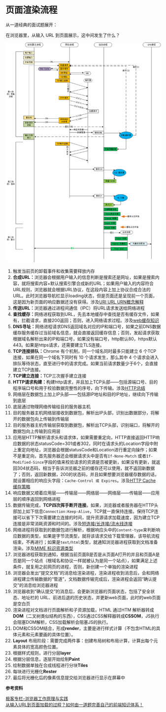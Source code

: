 # 页面渲染流程

从一道经典的面试题展开：

在浏览器里，从输入 URL 到页面展示，这中间发生了什么？

![browser_process](./img/browser_process.png)


1. 触发当前页的卸载事件和收集需要释放内存
1. <b>合成URL：</b>浏览器会根据用户输入的信息判断是搜索还是网址，如果是搜索内容，就将搜索内容+默认搜索引擎合成新的URL；如果用户输入的内容符合URL规则，浏览器就会根据URL协议，在这段内容上加上协议合成合法的URL。此时浏览器导航栏显示loading状态，但是页面还是呈现前一个页面，这是因为新页面的响应数据还没有获得。涉及[URI URL URN概念解释](/Network/HTTP/URI_MIME.html)
1. <b>传送URL：</b>浏览器通过进程间通信（IPC）将URL请求发送给网络进程
1. <b>查找缓存：</b>网络进程获取到URL，先去本地缓存中查找是否有缓存文件，如果有，拦截请求，直接200返回；否则，进入网络请求过程。涉及[web缓存知识](/Browser/04_web_cache.html#什么是web缓存)
1. <b>DNS寻址：</b>网络进程请求DNS返回域名对应的IP和端口号，如果之前DNS数据缓存服务缓存过当前域名信息，就会直接返回缓存信息；否则，发起请求获取根据域名解析出来的IP和端口号，如果没有端口号，http默认80，https默认443。如果是https请求，还需要建立TLS连接。
1. <b>TCP连接排队：</b>Chrome 有个机制，同一个域名同时最多只能建立 6 个TCP 连接，如果在同一个域名下同时有 10 个请求发生，那么其中 4 个请求会进入排队等待状态，直至进行中的请求完成。如果当前请求数量少于6个，会直接建立TCP连接。
1. <b>TCP建立连接：</b>TCP三次握手建立连接
1. <b>HTTP请求构建：</b>构建http请求，并且加上TCP头部——包括源端口号、目的程序端口号和用于校验数据完整性的序号，向下传输。涉及[HTTP总结](/Network/HTTP/introduce.html#http-%E6%A6%82%E8%BF%B0)
1. 网络层在数据包上加上IP头部——包括源IP地址和目的IP地址，继续向下传输到底层
1. 底层通过物理网络传输给目的服务器主机
1. 目的服务器主机网络层接收到数据包，解析出IP头部，识别出数据部分，将解开的数据包向上传输到传输层
1. 目的服务器主机传输层获取到数据包，解析出TCP头部，识别端口，将解开的数据包向上传输到应用层
1. 应用层HTTP解析请求头和请求体，如果需要重定向，HTTP直接返回HTTP响应数据的状态statusCode=301或者302，同时在请求头的Location字段中附上重定向地址，浏览器会根据statusCode和Location进行重定向操作；如果不是重定向，首先服务器还会根据请求头中是否有`If-None-Match` 或者`If-Modified-Since`字段的值来校验请求的资源是否被更新，如果没有更新，就返回304状态码，相当于告诉浏览器之前的缓存还可以使用，就不返回新数据了；否则，返回新数据，200的状态码，并且如果想要浏览器缓存数据的话，就设置相应的响应头字段：`Cache-Control 或 Expires`。涉及[HTTP Cache 缓存策略](/Network/HTTP/httpCache.html#http-cache)
1. 响应数据又顺着应用层——传输层——网络层——网络层——传输层——应用层的顺序返回到网络进程
1. 数据传输完成，**TCP四次挥手断开连接**。如果，浏览器或者服务器在HTTP头部加上如下信息`Connection:Keep-Alive`，TCP就一直保持连接。保持TCP连接可以省下下次需要建立连接的时间，提升资源请求加载速度，因为建立TCP连接是非常消耗资源和时间的。涉及[短连接/长连接/流水线连接](/Network/HTTP/session_connect_message.html#http-连接)
1. 网络进程将获取到的数据包进行解析，根据响应头中的`Content-type`来判断响应数据的类型，如果是字节流类型，就将该请求交给下载管理器，该导航流程结束，不再进行；如果是`text/html`类型，就通知浏览器进程获取到文档准备渲染。涉及[MIME 标识资源类型](/Network/HTTP/URI_MIME.html#mime-标识资源类型)
1. 浏览器进程获取到通知，根据当前页面B是否是从页面A打开的并且和页面A是否是同一个站点（根域名和协议一样就被认为是同一个站点），如果满足上述条件，就复用之前网页的进程，否则，新创建一个单独的渲染进程
1. 浏览器会发出“提交文档”的消息给渲染进程，渲染进程收到消息后，会和网络进程建立传输数据的“管道”，文档数据传输完成后，渲染进程会返回“确认提交”的消息给浏览器进程
1. 浏览器收到“确认提交”的消息后，会更新浏览器的页面状态，包括了安全状态、地址栏的 URL、前进后退的历史状态，并更新web页面，此时的web页面是空白页
1. 渲染进程对文档进行页面解析和子资源加载，HTML 通过HTM 解析器转成**DOM**（二叉树类似结构的东西），CSS通过CSS解释器转成**CSSOM**，JS执行会阻塞DOM解析，CSS加载解析会阻塞JS的执行。
1. DOM和CSSOM结合，形成**render**，主要是进行样式计算（不包含HTML的具体元素和元素要画的具体位置）。
1. <b>Layout</b> 布局阶段：需要完成两件事：创建布局树和布局计算，计算出每个元素具体的宽高颜色位置。
1. 根据样式规则，进行分层**layer**
1. 根据分层信息，逐层开始绘制**Paint**
1. 绘制数据单独在合成线程进行分块**Tiles**
1. 每块进行光栅化**Rester**
1. 最后将光栅化后的像素信息提交给浏览器进行显示在屏幕中


**参考资料**

[极客专栏-浏览器工作原理与实践](https://time.geekbang.org/column/intro/216)<br>
[从输入URL到页面加载的过程？如何由一道题完善自己的前端知识体系！](http://www.dailichun.com/2018/03/12/whenyouenteraurl.html)